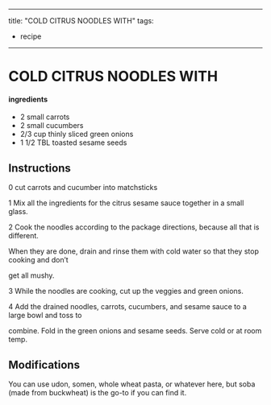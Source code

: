 
---
title: "COLD CITRUS NOODLES WITH"
tags:
  - recipe
---

# COLD CITRUS NOODLES WITH

#### ingredients
* 2 small carrots
* 2 small cucumbers 
* 2/3 cup thinly sliced green onions 
* 1 1/2 TBL toasted sesame seeds 



## Instructions
0 cut carrots and cucumber into matchsticks

1 Mix all the ingredients for the citrus sesame sauce together in a small glass.

2 Cook the noodles according to the package directions, because all that    is different.

When they are done, drain and rinse them with cold water so that they stop cooking and don’t

get all mushy.

3 While the noodles are cooking, cut up the veggies and green onions.

4 Add the drained noodles, carrots, cucumbers, and sesame sauce to a large bowl and toss to

combine. Fold in the green onions and sesame seeds. Serve cold or at room temp.



## Modifications
You can use udon, somen, whole wheat pasta, or whatever here, but soba (made from buckwheat) is the go-to if you can find it.

